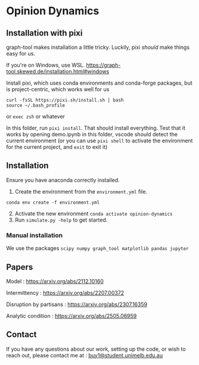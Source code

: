 # Opinion Dynamics 

## Installation with pixi

graph-tool makes installation a little tricky. Luckily, pixi _should_ make things easy for us.

If you're on Windows, use WSL. https://graph-tool.skewed.de/installation.html#windows

Install pixi, which uses conda environments and conda-forge packages, but is project-centric, which works well for us

```
curl -fsSL https://pixi.sh/install.sh | bash
source ~/.bash_profile
```
or `exec zsh` or whatever

In this folder, run `pixi install`. That should install everything. Test that it works by opening demo.ipynb in this folder, vscode should detect the current environment (or you can use `pixi shell` to activate the environment for the current project, and `exit` to exit it)

## Installation
Ensure you have anaconda correctly installed.
1. Create the environment from the `environment.yml` file.
```
conda env create -f environment.yml
```
2. Activate the new environment `conda activate opinion-dynamics`
3. Run `simulate.py -help` to get started.

### Manual installation
We use the packages `scipy numpy graph_tool matplotlib pandas jupyter`


## Papers
Model : https://arxiv.org/abs/2112.10160

Intermittency : https://arxiv.org/abs/2207.00372

Disruption by partisans : https://arxiv.org/abs/2307.16359

Analytic condition : https://arxiv.org/abs/2505.06959

## Contact 
If you have any questions about our work, setting up the code, or wish to reach out, please contact me at : buy1@student.unimelb.edu.au






